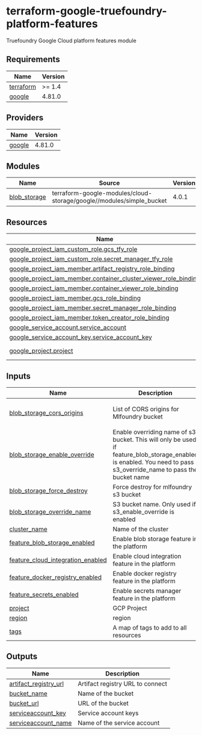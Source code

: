 # terraform-google-truefoundry-platform-features
Truefoundry Google Cloud platform features module

<!-- BEGIN_TF_DOCS -->
## Requirements

| Name | Version |
|------|---------|
| <a name="requirement_terraform"></a> [terraform](#requirement\_terraform) | >= 1.4 |
| <a name="requirement_google"></a> [google](#requirement\_google) | 4.81.0 |

## Providers

| Name | Version |
|------|---------|
| <a name="provider_google"></a> [google](#provider\_google) | 4.81.0 |

## Modules

| Name | Source | Version |
|------|--------|---------|
| <a name="module_blob_storage"></a> [blob\_storage](#module\_blob\_storage) | terraform-google-modules/cloud-storage/google//modules/simple_bucket | 4.0.1 |

## Resources

| Name | Type |
|------|------|
| [google_project_iam_custom_role.gcs_tfy_role](https://registry.terraform.io/providers/hashicorp/google/4.81.0/docs/resources/project_iam_custom_role) | resource |
| [google_project_iam_custom_role.secret_manager_tfy_role](https://registry.terraform.io/providers/hashicorp/google/4.81.0/docs/resources/project_iam_custom_role) | resource |
| [google_project_iam_member.artifact_registry_role_binding](https://registry.terraform.io/providers/hashicorp/google/4.81.0/docs/resources/project_iam_member) | resource |
| [google_project_iam_member.container_cluster_viewer_role_binding](https://registry.terraform.io/providers/hashicorp/google/4.81.0/docs/resources/project_iam_member) | resource |
| [google_project_iam_member.container_viewer_role_binding](https://registry.terraform.io/providers/hashicorp/google/4.81.0/docs/resources/project_iam_member) | resource |
| [google_project_iam_member.gcs_role_binding](https://registry.terraform.io/providers/hashicorp/google/4.81.0/docs/resources/project_iam_member) | resource |
| [google_project_iam_member.secret_manager_role_binding](https://registry.terraform.io/providers/hashicorp/google/4.81.0/docs/resources/project_iam_member) | resource |
| [google_project_iam_member.token_creator_role_binding](https://registry.terraform.io/providers/hashicorp/google/4.81.0/docs/resources/project_iam_member) | resource |
| [google_service_account.service_account](https://registry.terraform.io/providers/hashicorp/google/4.81.0/docs/resources/service_account) | resource |
| [google_service_account_key.service_account_key](https://registry.terraform.io/providers/hashicorp/google/4.81.0/docs/resources/service_account_key) | resource |
| [google_project.project](https://registry.terraform.io/providers/hashicorp/google/4.81.0/docs/data-sources/project) | data source |

## Inputs

| Name | Description | Type | Default | Required |
|------|-------------|------|---------|:--------:|
| <a name="input_blob_storage_cors_origins"></a> [blob\_storage\_cors\_origins](#input\_blob\_storage\_cors\_origins) | List of CORS origins for Mlfoundry bucket | `list(string)` | <pre>[<br>  "*"<br>]</pre> | no |
| <a name="input_blob_storage_enable_override"></a> [blob\_storage\_enable\_override](#input\_blob\_storage\_enable\_override) | Enable overriding name of s3 bucket. This will only be used if feature\_blob\_storage\_enabled is enabled. You need to pass s3\_override\_name to pass the bucket name | `bool` | `false` | no |
| <a name="input_blob_storage_force_destroy"></a> [blob\_storage\_force\_destroy](#input\_blob\_storage\_force\_destroy) | Force destroy for mlfoundry s3 bucket | `bool` | `true` | no |
| <a name="input_blob_storage_override_name"></a> [blob\_storage\_override\_name](#input\_blob\_storage\_override\_name) | S3 bucket name. Only used if s3\_enable\_override is enabled | `string` | `""` | no |
| <a name="input_cluster_name"></a> [cluster\_name](#input\_cluster\_name) | Name of the cluster | `string` | n/a | yes |
| <a name="input_feature_blob_storage_enabled"></a> [feature\_blob\_storage\_enabled](#input\_feature\_blob\_storage\_enabled) | Enable blob storage feature in the platform | `bool` | `true` | no |
| <a name="input_feature_cloud_integration_enabled"></a> [feature\_cloud\_integration\_enabled](#input\_feature\_cloud\_integration\_enabled) | Enable cloud integration feature in the platform | `bool` | `true` | no |
| <a name="input_feature_docker_registry_enabled"></a> [feature\_docker\_registry\_enabled](#input\_feature\_docker\_registry\_enabled) | Enable docker registry feature in the platform | `bool` | `true` | no |
| <a name="input_feature_secrets_enabled"></a> [feature\_secrets\_enabled](#input\_feature\_secrets\_enabled) | Enable secrets manager feature in the platform | `bool` | `true` | no |
| <a name="input_project"></a> [project](#input\_project) | GCP Project | `string` | n/a | yes |
| <a name="input_region"></a> [region](#input\_region) | region | `string` | n/a | yes |
| <a name="input_tags"></a> [tags](#input\_tags) | A map of tags to add to all resources | `map(string)` | `{}` | no |

## Outputs

| Name | Description |
|------|-------------|
| <a name="output_artifact_registry_url"></a> [artifact\_registry\_url](#output\_artifact\_registry\_url) | Artifact registry URL to connect |
| <a name="output_bucket_name"></a> [bucket\_name](#output\_bucket\_name) | Name of the bucket |
| <a name="output_bucket_url"></a> [bucket\_url](#output\_bucket\_url) | URL of the bucket |
| <a name="output_serviceaccount_key"></a> [serviceaccount\_key](#output\_serviceaccount\_key) | Service account keys |
| <a name="output_serviceaccount_name"></a> [serviceaccount\_name](#output\_serviceaccount\_name) | Name of the service account |
<!-- END_TF_DOCS -->